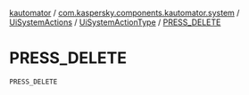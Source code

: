 [kautomator](../../../index.md) / [com.kaspersky.components.kautomator.system](../../index.md) / [UiSystemActions](../index.md) / [UiSystemActionType](index.md) / [PRESS_DELETE](./-p-r-e-s-s_-d-e-l-e-t-e.md)

# PRESS_DELETE

`PRESS_DELETE`